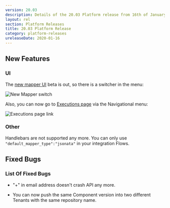 ```yaml
---
version: 20.03
description: Details of the 20.03 Platform release from 16th of January 2020
layout: rel
section: Platform Releases
title: 20.03 Platform Release
category: platform-releases
ureleaseDate: 2020-01-16
---
```


## New Features

### UI

The [new mapper UI](/guides/new-mapper.html) beta is out, so there is a switcher in the menu:

![New Mapper switch](/assets/img/RN/20.03/newmapperswitch.png)

Also, you can now go to [Executions page](/getting-started/executions.html) via the Navigational menu:

![Executions page link](/assets/img/RN/20.03/executionspagelink.png)

### Other

Handlebars are not supported any more. You can only use `"default_mapper_type":"jsonata"` in your integration Flows.

## Fixed Bugs

### List Of Fixed Bugs

- "+" in email address doesn't crash API any more.

- You can now push the same Component version into two different Tenants with the same repository name.
